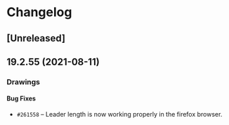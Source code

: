 # Changelog

## [Unreleased]

## 19.2.55 (2021-08-11)

### Drawings

#### Bug Fixes

- `#261558` – Leader length is now working properly in the firefox browser.